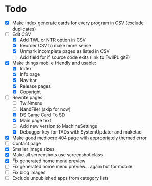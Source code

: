 # Todo
- [X] Make index generate cards for every program in CSV (exclude duplicates)
- [ ] Edit CSV
	- [X] Add TWL or NTR option in CSV
	- [X] Reorder CSV to make more sense
	- [X] Unmark incomplete pages as listed in CSV
	- [ ] Add field for if source code exits (link to TwlIPL git?)
- [X] Make things mobile friendly and usable:
	- [X] Index
	- [X] Info page
	- [X] Nav bar
	- [X] Release pages
	- [X] Copyright
- [ ] Rewrite pages
	- [ ] TwlNmenu
	- [ ] NandFiler (skip for now)
	- [X] DS Game Card To SD
	- [X] Main page text
	- [ ] Add new version to MachineSettings
	- [X] Debugger key for TADs with SystemUpdater and maketad
- [X] Make ~~good~~ mediocre 404 page with appropriately themed error
- [ ] Contact page
- [X] Smaller image sizes
- [X] Make all screenshots use screenshot class
- [X] Fix generated home menu preview
- [ ] Fix generated home menu preview... again but for mobile
- [ ] Fix blog images
- [ ] Exclude unpublished apps from category lists